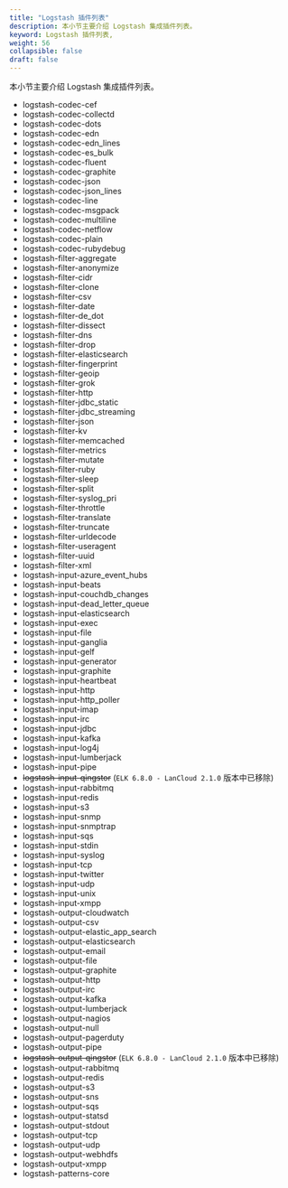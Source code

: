 ```yaml
---
title: "Logstash 插件列表"
description: 本小节主要介绍 Logstash 集成插件列表。
keyword: Logstash 插件列表,
weight: 56
collapsible: false
draft: false
---
```


本小节主要介绍 Logstash 集成插件列表。

* logstash-codec-cef
* logstash-codec-collectd
* logstash-codec-dots
* logstash-codec-edn
* logstash-codec-edn_lines
* logstash-codec-es_bulk
* logstash-codec-fluent
* logstash-codec-graphite
* logstash-codec-json
* logstash-codec-json_lines
* logstash-codec-line
* logstash-codec-msgpack
* logstash-codec-multiline
* logstash-codec-netflow
* logstash-codec-plain
* logstash-codec-rubydebug
* logstash-filter-aggregate
* logstash-filter-anonymize
* logstash-filter-cidr
* logstash-filter-clone
* logstash-filter-csv
* logstash-filter-date
* logstash-filter-de_dot
* logstash-filter-dissect
* logstash-filter-dns
* logstash-filter-drop
* logstash-filter-elasticsearch
* logstash-filter-fingerprint
* logstash-filter-geoip
* logstash-filter-grok
* logstash-filter-http
* logstash-filter-jdbc_static
* logstash-filter-jdbc_streaming
* logstash-filter-json
* logstash-filter-kv
* logstash-filter-memcached
* logstash-filter-metrics
* logstash-filter-mutate
* logstash-filter-ruby
* logstash-filter-sleep
* logstash-filter-split
* logstash-filter-syslog_pri
* logstash-filter-throttle
* logstash-filter-translate
* logstash-filter-truncate
* logstash-filter-urldecode
* logstash-filter-useragent
* logstash-filter-uuid
* logstash-filter-xml
* logstash-input-azure_event_hubs
* logstash-input-beats
* logstash-input-couchdb_changes
* logstash-input-dead_letter_queue
* logstash-input-elasticsearch
* logstash-input-exec
* logstash-input-file
* logstash-input-ganglia
* logstash-input-gelf
* logstash-input-generator
* logstash-input-graphite
* logstash-input-heartbeat
* logstash-input-http
* logstash-input-http_poller
* logstash-input-imap
* logstash-input-irc
* logstash-input-jdbc
* logstash-input-kafka
* logstash-input-log4j
* logstash-input-lumberjack
* logstash-input-pipe
* ~~logstash-input-qingstor~~ (`ELK 6.8.0 - LanCloud 2.1.0` 版本中已移除)
* logstash-input-rabbitmq
* logstash-input-redis
* logstash-input-s3
* logstash-input-snmp
* logstash-input-snmptrap
* logstash-input-sqs
* logstash-input-stdin
* logstash-input-syslog
* logstash-input-tcp
* logstash-input-twitter
* logstash-input-udp
* logstash-input-unix
* logstash-input-xmpp
* logstash-output-cloudwatch
* logstash-output-csv
* logstash-output-elastic_app_search
* logstash-output-elasticsearch
* logstash-output-email
* logstash-output-file
* logstash-output-graphite
* logstash-output-http
* logstash-output-irc
* logstash-output-kafka
* logstash-output-lumberjack
* logstash-output-nagios
* logstash-output-null
* logstash-output-pagerduty
* logstash-output-pipe
* ~~logstash-output-qingstor~~ (`ELK 6.8.0 - LanCloud 2.1.0` 版本中已移除)
* logstash-output-rabbitmq
* logstash-output-redis
* logstash-output-s3
* logstash-output-sns
* logstash-output-sqs
* logstash-output-statsd
* logstash-output-stdout
* logstash-output-tcp
* logstash-output-udp
* logstash-output-webhdfs
* logstash-output-xmpp
* logstash-patterns-core
